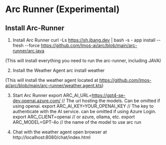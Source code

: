<!--
SPDX-FileCopyrightText: 2024 Deutsche Telekom AG

SPDX-License-Identifier: CC0-1.0    
-->
# Arc Runner (Experimental)

## Install Arc-Runner

1. Install Arc Runner
curl -Ls https://sh.jbang.dev | bash -s - app install --fresh --force https://github.com/lmos-ai/arc/blob/main/arc-runner/arc.java

(This will install everything you need to run the arc-runner, including JAVA)

2. Install the Weather Agent
arc install weather

(This will install the weather agent located at https://github.com/lmos-ai/arc/blob/main/arc-runner/weather.agent.kts)

3. Start Arc Runner 
export ARC_AI_URL=https://gpt4-se-dev.openai.azure.com/ // The url hosting the models. Can be omitted if using openai.
export ARC_AI_KEY=YOUR_OPENAI_KEY // The key to authenticate with the AI service. can be omitted if using Azure Login.
export ARC_CLIENT=openai // or azure, ollama, etc.
export ARC_MODEL=GPT-4o // the name of the model to use
arc run 

4. Chat with the weather agent
open browser at http://localhost:8080/chat/index.html